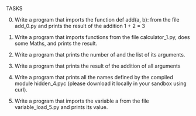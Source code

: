 TASKS

0. Write a program that imports the function def add(a, b): from the file add_0.py and prints the result of the addition 1 + 2 = 3

1. Write a program that imports functions from the file calculator_1.py, does some Maths, and prints the result.

2. Write a program that prints the number of and the list of its arguments.

3. Write a program that prints the result of the addition of all arguments

4. Write a program that prints all the names defined by the compiled module hidden_4.pyc (please download it locally in your sandbox using curl).

5. Write a program that imports the variable a from the file variable_load_5.py and prints its value.
